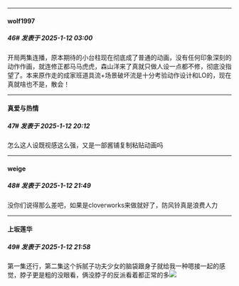 ﻿
*****

####  wolf1997  
##### 46#       发表于 2025-1-12 03:00

开局两集连播，原本期待的小台柱现在彻底成了普通的动画，没有任何印象深刻的动作作画，就连修正都马马虎虎，森山洋来了真就只做人设一点都不修，彻底没指望了。本来原作走的成家班道具流+场景破坏流是十分考验动作设计和LO的，现在真就啥也不是，散会！


*****

####  真爱与热情  
##### 47#       发表于 2025-1-12 20:12

怎么这人设既视感这么强，又是一部酱铺复制粘贴动画吗


*****

####  weige  
##### 48#       发表于 2025-1-12 21:49

没你们说得那么差吧，如果是cloverworks来做就好了，防风铃真是浪费人力


*****

####  上坂莲华  
##### 49#       发表于 2025-1-12 21:58

第一集还行，第二集这个拆腻子功夫少女的脑袋跟身子就给我一种嗯接一起的感觉，脖子更是粗的没眼看，俩没脖子的反派看着都正常的多<img src="https://static.saraba1st.com/image/smiley/face2017/067.png" referrerpolicy="no-referrer">

